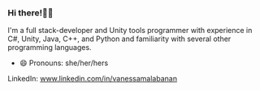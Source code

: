 ### Hi there!👋🏼
I'm a full stack-developer and Unity tools programmer with experience in C#, Unity, Java, C++, and Python and familiarity with several other programming languages.

- 😄 Pronouns: she/her/hers

LinkedIn: www.linkedin.com/in/vanessamalabanan

<!--
**vmalabanan/vmalabanan** is a ✨ _special_ ✨ repository because its `README.md` (this file) appears on your GitHub profile.

Here are some ideas to get you started:

- 🔭 I’m currently working on ...
- 🌱 I’m currently learning ...
- 👯 I’m looking to collaborate on ...
- 🤔 I’m looking for help with ...
- 💬 Ask me about ...
- 📫 How to reach me: ...
- 😄 Pronouns: ...
- ⚡ Fun fact: ...
-->

